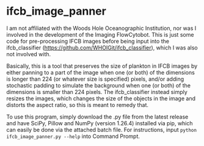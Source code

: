 # ifcb_image_panner

I am not affiliated with the Woods Hole Oceanographic Institution, nor was I involved in the development of the Imaging FlowCytobot. This is just some code for pre-processing IFCB images before being input into the ifcb_classifier (https://github.com/WHOIGit/ifcb_classifier), which I was also not involved with.

Basically, this is a tool that preserves the size of plankton in IFCB images by either panning to a part of the image when one (or both) of the dimensions is longer than 224 (or whatever size is specified) pixels, and/or adding stochastic padding to simulate the background when one (or both) of the dimensions is smaller than 224 pixels. The ifcb_classifier instead simply resizes the images, which changes the size of the objects in the image and distorts the aspect ratio, so this is meant to remedy that.

To use this program, simply download the .py file from the latest release and have SciPy, Pillow and NumPy (version 1.26.4) installed via pip, which can easily be done via the attached batch file. For instructions, input `python ifcb_image_panner.py --help` into Command Prompt.
